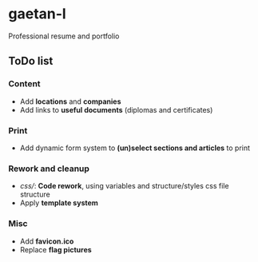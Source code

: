 # gaetan-l

Professional resume and portfolio

## ToDo list

### Content
- Add **locations** and **companies**
- Add links to **useful documents** (diplomas and certificates)

### Print
- Add dynamic form system to **(un)select sections and articles** to print

### Rework and cleanup
- *css/*: **Code rework**, using variables and structure/styles css file structure
- Apply **template system**

### Misc
- Add **favicon.ico**
- Replace **flag pictures**